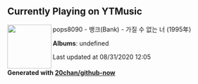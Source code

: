 ## Currently Playing on YTMusic

[<img align="left" width="100" src="https://i.ytimg.com/vi/iwePzJLYBwE/sddefault.jpg?sqp=-oaymwEWCJADEOEBIAQqCghqEJQEGHgg6AJIWg&rs">](https://music.youtube.com/channel/UCN7gUXtFDTk1t7TTP-JtwAA)

pops8090 - 뱅크(Bank) - 가질 수 없는 너 (1995年)

**Albums**: undefined

Last updated at 08/31/2020 12:05

#### Generated with [20chan/github-now](https://github.com/20chan/github-now)


<!--
**20chan/20chan** is a ✨ _special_ ✨ repository because its `README.md` (this file) appears on your GitHub profile.

Here are some ideas to get you started:

- 🔭 I’m currently working on ...
- 🌱 I’m currently learning ...
- 👯 I’m looking to collaborate on ...
- 🤔 I’m looking for help with ...
- 💬 Ask me about ...
- 📫 How to reach me: ...
- 😄 Pronouns: ...
- ⚡ Fun fact: ...
-->
